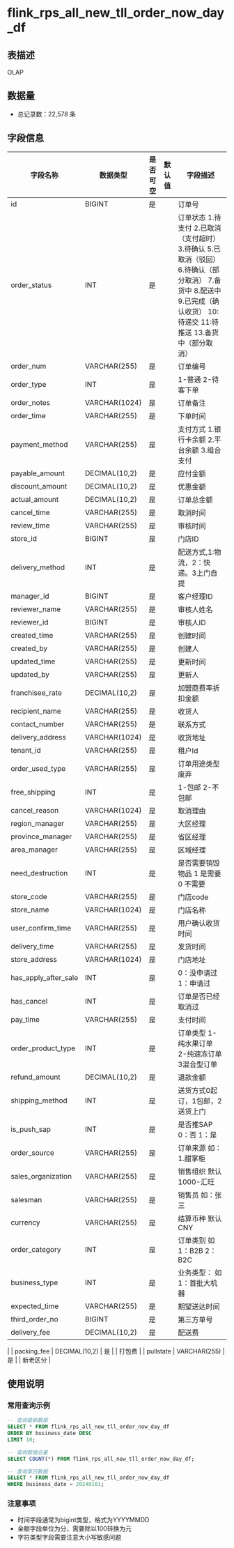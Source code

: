 # flink_rps_all_new_tll_order_now_day_df

## 表描述
OLAP

## 数据量
- 总记录数：22,578 条

## 字段信息

| 字段名称 | 数据类型 | 是否可空 | 默认值 | 字段描述 |
|---------|----------|----------|--------|----------|
| id | BIGINT | 是 |  | 订单号 |
| order_status | INT | 是 |  | 订单状态 1.待支付 2.已取消（支付超时） 3.待确认 5.已取消（驳回） 6.待确认（部分取消） 7.备货中 8.配送中 9.已完成（确认收货） 10:待递交 11:待推送 13.备货中（部分取消） |
| order_num | VARCHAR(255) | 是 |  | 订单编号 |
| order_type | INT | 是 |  |  1-普通 2-待客下单 |
| order_notes | VARCHAR(1024) | 是 |  | 订单备注 |
| order_time | VARCHAR(255) | 是 |  | 下单时间 |
| payment_method | VARCHAR(255) | 是 |  | 支付方式 1.银行卡余额 2.平台余额 3.组合支付 |
| payable_amount | DECIMAL(10,2) | 是 |  | 应付金额 |
| discount_amount | DECIMAL(10,2) | 是 |  | 优惠金额 |
| actual_amount | DECIMAL(10,2) | 是 |  | 订单总金额 |
| cancel_time | VARCHAR(255) | 是 |  | 取消时间 |
| review_time | VARCHAR(255) | 是 |  | 审核时间 |
| store_id | BIGINT | 是 |  | 门店ID |
| delivery_method | INT | 是 |  | 配送方式,1:物流，2：快递。3上门自提 |
| manager_id | BIGINT | 是 |  | 客户经理ID |
| reviewer_name | VARCHAR(255) | 是 |  | 审核人姓名 |
| reviewer_id | BIGINT | 是 |  | 审核人ID |
| created_time | VARCHAR(255) | 是 |  | 创建时间 |
| created_by | VARCHAR(255) | 是 |  | 创建人 |
| updated_time | VARCHAR(255) | 是 |  | 更新时间 |
| updated_by | VARCHAR(255) | 是 |  | 更新人 |
| franchisee_rate | DECIMAL(10,2) | 是 |  | 加盟商费率折扣金额 |
| recipient_name | VARCHAR(255) | 是 |  | 收货人 |
| contact_number | VARCHAR(255) | 是 |  | 联系方式 |
| delivery_address | VARCHAR(1024) | 是 |  | 收货地址 |
| tenant_id | VARCHAR(255) | 是 |  | 租户Id |
| order_used_type | VARCHAR(255) | 是 |  | 订单用途类型 废弃 |
| free_shipping | INT | 是 |  | 1-包邮 2-不包邮 |
| cancel_reason | VARCHAR(1024) | 是 |  | 取消理由 |
| region_manager | VARCHAR(255) | 是 |  | 大区经理 |
| province_manager | VARCHAR(255) | 是 |  | 省区经理 |
| area_manager | VARCHAR(255) | 是 |  | 区域经理 |
| need_destruction | INT | 是 |  | 是否需要销毁物品  1 是需要  0 不需要 |
| store_code | VARCHAR(255) | 是 |  | 门店code |
| store_name | VARCHAR(1024) | 是 |  | 门店名称 |
| user_confirm_time | VARCHAR(255) | 是 |  | 用户确认收货时间 |
| delivery_time | VARCHAR(255) | 是 |  | 发货时间 |
| store_address | VARCHAR(1024) | 是 |  | 门店地址 |
| has_apply_after_sale | INT | 是 |  | 0：没申请过 1：申请过 |
| has_cancel | INT | 是 |  | 订单是否已经取消过 |
| pay_time | VARCHAR(255) | 是 |  | 支付时间 |
| order_product_type | INT | 是 |  | 订单类型 1-纯水果订单 2-纯速冻订单 3混合型订单 |
| refund_amount | DECIMAL(10,2) | 是 |  | 退款金额 |
| shipping_method | INT | 是 |  | 送货方式0起订，1包邮，2送货上门 |
| is_push_sap | INT | 是 |  | 是否推SAP  0：否  1：是 |
| order_source | VARCHAR(255) | 是 |  | 订单来源  如：1.甜掌柜 |
| sales_organization | VARCHAR(255) | 是 |  | 销售组织  默认 1000-汇旺 |
| salesman | VARCHAR(255) | 是 |  | 销售员   如：张三 |
| currency | VARCHAR(255) | 是 |  | 结算币种  默认CNY |
| order_category | INT | 是 |  | 订单类别  如 1：B2B  2：B2C |
| business_type | INT | 是 |  | 业务类型： 如1：首批大机器 |
| expected_time | VARCHAR(255) | 是 |  | 期望送达时间 |
| third_order_no | BIGINT | 是 |  | 第三方单号 |
| delivery_fee | DECIMAL(10,2) | 是 |  | 配送费
 |
| packing_fee | DECIMAL(10,2) | 是 |  | 打包费 |
| pullstate | VARCHAR(255) | 是 |  | 新老区分 |

## 使用说明

### 常用查询示例

```sql
-- 查询最新数据
SELECT * FROM flink_rps_all_new_tll_order_now_day_df 
ORDER BY business_date DESC 
LIMIT 10;

-- 查询数据总量
SELECT COUNT(*) FROM flink_rps_all_new_tll_order_now_day_df;

-- 查询某日数据
SELECT * FROM flink_rps_all_new_tll_order_now_day_df 
WHERE business_date = 20240101;
```

### 注意事项
- 时间字段通常为bigint类型，格式为YYYYMMDD
- 金额字段单位为分，需要除以100转换为元
- 字符类型字段需要注意大小写敏感问题
